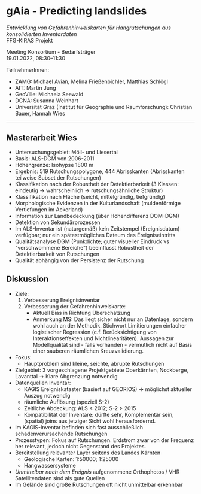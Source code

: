# gAia - Predicting landslides
*Entwicklung von Gefahrenhinweiskarten für Hangrutschungen aus konsolidierten Inventardaten*  
FFG-KIRAS Projekt

Meeting Konsortium - Bedarfsträger  
19.01.2022, 08:30–11:30

TeilnehmerInnen:
- ZAMG: Michael Avian, Melina Frießenbichler, Matthias Schlögl
- AIT: Martin Jung
- GeoVille: Michaela Seewald
- DCNA: Susanna Weinhart
- Universität Graz (Institut für Geographie und Raumforschung): Christian Bauer, Hannah Wies

---

## Masterarbeit Wies
- Untersuchungsgebiet: Möll- und Liesertal
- Basis: ALS-DGM von 2006-2011
- Höhengrenze: Isohypse 1800 m
- Ergebnis: 519 Rutschungspolygone, 444 Abrisskanten (Abrisskanten teilweise Subset der Rutschungen)
- Klassifikation nach der Robustheit der Detektierbarkeit (3 Klassen: eindeutig &rarr; wahrscheinlich &rarr; rutschungsähnliche Struktur)
- Klassifikation nach Fläche (seicht, mittelgründig, tiefgründig)
- Morphologische Evidenzen in der Kulturlandschaft (muldenförmige Vertiefungen im Ackerland)
- Information zur Landbedeckung (über Höhendifferenz DOM-DGM)
- Detektion von Sekundärprozessen
- Im ALS-Inventar ist (naturgemäß) kein Zeitstempel (Ereignisdatum) verfügbar; nur ein spätestmögliches Dateum des Ereigniseintritts
- Qualitätsanalyse DGM (Punkdichte; guter visueller Eindruck vs "verschwommene Bereiche") beeinflusst Robustheit der Detektierbarkeit von Rutschungen
- Qualität abhängig von der Persistenz der Rutschung

## Diskussion
- Ziele:
    1. Verbesserung Ereignisinventar
    2. Verbesserung der Gefahrenhinweiskarte:
        - Aktuell Bias in Richtung Überschätzung
        - Anmerkung MS: Das liegt sicher nicht nur an Datenlage, sondern wohl auch an der Methodik. Stichwort Limitierungen einfacher logistischer Regression (c.f. Berücksichtigung von Interaktionseffekten und Nichtlinearitäten). Aussagen zur Modellqualität sind - falls vorhanden - vermutlich nicht auf Basis einer sauberen räumlichen Kreuzvalidierung.
- Fokus: 
    - Hauptproblem sind kleine, seichte, abrupte Rutschungen
- Zielgebiet: 3 vorgeschlagene Projektgebiete Oberkärnten, Nockberge, Lavanttal &rarr; Klare Abgrenzung notwendig 
- Datenquellen Inventar:
    - KAGIS Ereigniskataster (basiert auf GEORIOS) &rarr; möglichst aktueller Auszug notwendig
    - räumliche Auflösung (speziell S-2)
    - Zeitliche Abdeckung: ALS < 2012; S-2 > 2015
    - Kompatibilität der Inventare: dürfte sehr, Komplementär sein, (spatial) joins aus jetziger Sicht wohl herausfordernd. 
- Im KAGIS-Inventar befinden sich fast ausschließlich schadenverursachende Rutschungen
- Prozesstypen: Fokus auf Rutschungen. Erdstrom zwar von der Frequenz her relevant, jedoch nicht Gegenstand des Projektes.
- Bereitstellung relevanter Layer seitens des Landes Kärnten
    - Geologische Karten: 1:50000; 1:25000
    - Hangwassersysteme
- *Unmittelbar nach dem Ereignis* aufgenommene Orthophotos / VHR Satellitendaten sind als gute Quellen
- Im Gelände sind große Rutschungen oft nicht unmittelbar erkennbar
